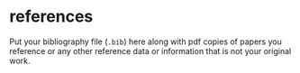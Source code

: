 # references

Put your bibliography file (`.bib`) here along with pdf copies of papers you reference or any other reference data or information that is not your original work.